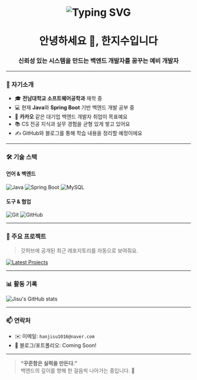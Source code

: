 <h1 align="center">
  <img src="https://readme-typing-svg.herokuapp.com?font=Fira+Code&pause=1000&color=F7F7F7&width=435&lines=안녕하세요+%F0%9F%91%8B+한지수입니다;백엔드+개발자를+꿈꾸는+개발자입니다;꾸준함으로+성장합니다!" alt="Typing SVG" />
</h1>

<h1 align="center">안녕하세요 👋, 한지수입니다</h1>
<h3 align="center">신뢰성 있는 시스템을 만드는 백엔드 개발자를 꿈꾸는 예비 개발자</h3>

---

### 🌱 자기소개
- 🎓 **전남대학교 소프트웨어공학과** 재학 중
- 💻 현재 **Java**와 **Spring Boot** 기반 백엔드 개발 공부 중
- 🏢 **카카오** 같은 대기업 백엔드 개발자 취업이 목표예요
- 📚 CS 전공 지식과 실무 경험을 균형 있게 쌓고 있어요
- ✍️ GitHub와 블로그를 통해 학습 내용을 정리할 예정이에요

---

### 🛠️ 기술 스택

#### 언어 & 백엔드
![Java](https://img.shields.io/badge/Java-007396?style=for-the-badge&logo=java&logoColor=white)
![Spring Boot](https://img.shields.io/badge/Spring_Boot-6DB33F?style=for-the-badge&logo=springboot&logoColor=white)
![MySQL](https://img.shields.io/badge/MySQL-005C84?style=for-the-badge&logo=mysql&logoColor=white)

#### 도구 & 협업
![Git](https://img.shields.io/badge/Git-F05032?style=for-the-badge&logo=git&logoColor=white)
![GitHub](https://img.shields.io/badge/GitHub-181717?style=for-the-badge&logo=github&logoColor=white)

---

### 🧾 주요 프로젝트
> 깃허브에 공개된 최근 레포지토리를 자동으로 보여줘요.

[![Latest Projects](https://github-readme-stats.vercel.app/api/pin/?username=PassionJisu&repo=Java_Study&theme=radical)](https://github.com/PassionJisu)

<!-- 위 REPO_NAME을 실제 레포 이름으로 바꿔서 여러 개 추가할 수 있어요 -->
<!-- 예시:
[![Blog-Backend](https://github-readme-stats.vercel.app/api/pin/?username=hanjisu&repo=blog-backend&theme=radical)](https://github.com/hanjisu/blog-backend)
-->

---

### 📊 활동 기록
![Jisu's GitHub stats](https://github-readme-stats.vercel.app/api?username=PassionJisu&show_icons=true&theme=radical)

---

### 📫 연락처
- ✉️ 이메일: `hanjisu1016@naver.com` 
- 🔗 블로그/포트폴리오: Coming Soon!

---

> **“꾸준함은 실력을 만든다.”**  
> 백엔드의 깊이를 향해 한 걸음씩 나아가는 중입니다. 🚀
